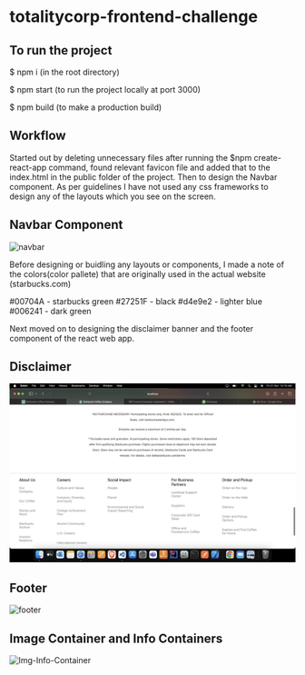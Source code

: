 # totalitycorp-frontend-challenge

## To run the project 

$ npm i (in the root directory)

$ npm start (to run the project locally at port 3000)

$ npm build (to make a production build)


## Workflow

Started out by deleting unnecessary files after running the $npm create-react-app command, found relevant favicon file and added that to the index.html in the public folder of the project. Then to design the Navbar component. As per guidelines I have not used any css frameworks to design any of the layouts which you see on the screen.

## Navbar Component

<img src="./screenshots/navbar.png" alt="navbar"/>

Before designing or buidling any layouts or components, I made a note of the colors(color pallete) that are originally used in the actual website (starbucks.com)

#00704A - starbucks green
#27251F - black
#d4e9e2 - lighter blue
#006241 - dark green

Next moved on to designing the disclaimer banner and the footer component of the react web app.

## Disclaimer

<img src="./screenshots/disclaimer.png" alt="disclaimer && footer"/>

## Footer

<img src="./screenshots/footer" alt="footer" >

## Image Container and Info Containers

<img src="./screenshots/info-container" alt="Img-Info-Container" >

